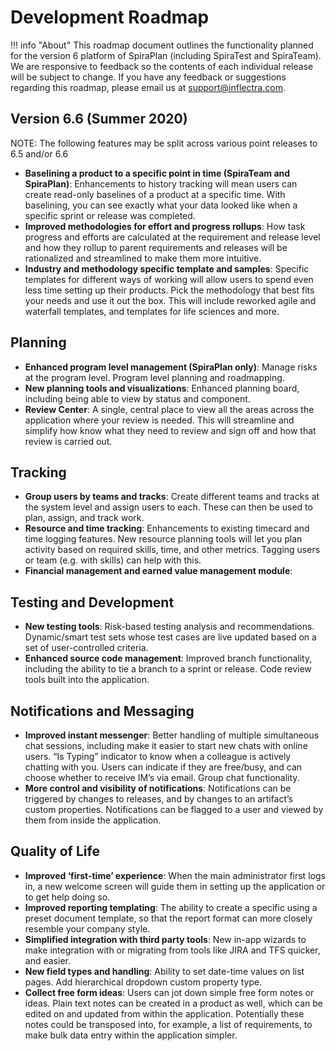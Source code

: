 # Development Roadmap

!!! info "About"
    This roadmap document outlines the functionality planned for the version 6 platform of SpiraPlan (including SpiraTest and SpiraTeam). We are responsive to feedback so the contents of each individual release will be subject to change.
    If you have any feedback or suggestions regarding this roadmap, please email us at support@inflectra.com.


## Version 6.6 (Summer 2020)
NOTE: The following features may be split across various point releases to 6.5 and/or 6.6

- **Baselining a product to a specific point in time (SpiraTeam and SpiraPlan)**: Enhancements to history tracking will mean users can create read-only baselines of a product at a specific time. With baselining, you can see exactly what your data looked like when a specific sprint or release was completed.
- **Improved methodologies for effort and progress rollups**: How task progress and efforts are calculated at the requirement and release level and how they rollup to parent requirements and releases will be rationalized and streamlined to make them more intuitive.
- **Industry and methodology specific template and samples**: Specific templates for different ways of working will allow users to spend even less time setting up their products. Pick the methodology that best fits your needs and use it out the box. This will include reworked agile and waterfall templates, and templates for life sciences and more.

## Planning
- **Enhanced program level management (SpiraPlan only)**: Manage risks at the program level. Program level planning and roadmapping.
- **New planning tools and visualizations**: Enhanced planning board, including being able to view by status and component.
- **Review Center**: A single, central place to view all the areas across the application where your review is needed. This will streamline and simplify how know what they need to review and sign off and how that review is carried out.

## Tracking
- **Group users by teams and tracks**: Create different teams and tracks at the system level and assign users to each. These can then be used to plan, assign, and track work.
- **Resource and time tracking**: Enhancements to existing timecard and time logging features. New resource planning tools will let you plan activity based on required skills, time, and other metrics. Tagging users or team (e.g. with skills) can help with this.
- **Financial management and earned value management module**: 
## Testing and Development
- **New testing tools**: Risk-based testing analysis and recommendations. Dynamic/smart test sets whose test cases are live updated based on a set of user-controlled criteria.
- **Enhanced source code management**: Improved branch functionality, including the ability to tie a branch to a sprint or release. Code review tools built into the application.

## Notifications and Messaging
- **Improved instant messenger**: Better handling of multiple simultaneous chat sessions, including make it easier to start new chats with online users. “Is Typing” indicator to know when a colleague is actively chatting with you. Users can indicate if they are free/busy, and can choose whether to receive IM’s via email. Group chat functionality.
- **More control and visibility of notifications**: Notifications can be triggered by changes to releases, and by changes to an artifact’s custom properties. Notifications can be flagged to a user and viewed by them from inside the application.

## Quality of Life
- **Improved ‘first-time’ experience**: When the main administrator first logs in, a new welcome screen will guide them in setting up the application or to get help doing so.
- **Improved reporting templating**: The ability to create a specific using a preset document template, so that the report format can more closely resemble your company style.
- **Simplified integration with third party tools**: New in-app wizards to make integration with or migrating from tools like JIRA and TFS quicker, and easier.
- **New field types and handling**: Ability to set date-time values on list pages. Add hierarchical dropdown custom property type.
- **Collect free form ideas**: Users can jot down simple free form notes or ideas. Plain text notes can be created in a product as well, which can be edited on and updated from within the application. Potentially these notes could be transposed into, for example, a list of requirements, to make bulk data entry within the application simpler. 
